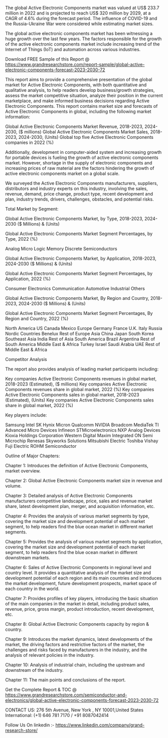 
The global Active Electronic Components market was valued at US$ 233.7 million in 2022 and is projected to reach US$ 320 million by 2029, at a CAGR of 4.6% during the forecast period. The influence of COVID-19 and the Russia-Ukraine War were considered while estimating market sizes.

The global active electronic components market has been witnessing a huge growth over the last few years. The factors responsible for the growth of the active electronic components market include increasing trend of the Internet of Things (IoT) and automation across various industries.

Download FREE Sample of this Report @ https://www.grandresearchstore.com/report-sample/global-active-electronic-components-forecast-2023-2030-72

This report aims to provide a comprehensive presentation of the global market for Active Electronic Components, with both quantitative and qualitative analysis, to help readers develop business/growth strategies, assess the market competitive situation, analyze their position in the current marketplace, and make informed business decisions regarding Active Electronic Components. This report contains market size and forecasts of Active Electronic Components in global, including the following market information:

Global Active Electronic Components Market Revenue, 2018-2023, 2024-2030, ($ millions)
Global Active Electronic Components Market Sales, 2018-2023, 2024-2030, (Units)
Global top five Active Electronic Components companies in 2022 (%)

Additionally, development in computer-aided system and increasing growth for portable devices is fueling the growth of active electronic components market. However, shortage in the supply of electronic components and increasing prices of raw material are the factors hindering the growth of active electronic components market on a global scale.

We surveyed the Active Electronic Components manufacturers, suppliers, distributors and industry experts on this industry, involving the sales, revenue, demand, price change, product type, recent development and plan, industry trends, drivers, challenges, obstacles, and potential risks.

Total Market by Segment:

Global Active Electronic Components Market, by Type, 2018-2023, 2024-2030 ($ Millions) & (Units)

Global Active Electronic Components Market Segment Percentages, by Type, 2022 (%)

Analog
Micro
Logic
Memory
Discrete Semiconductors

Global Active Electronic Components Market, by Application, 2018-2023, 2024-2030 ($ Millions) & (Units)

Global Active Electronic Components Market Segment Percentages, by Application, 2022 (%)

Consumer Electronics
Communication
Automotive
Industrial
Others

Global Active Electronic Components Market, By Region and Country, 2018-2023, 2024-2030 ($ Millions) & (Units)

Global Active Electronic Components Market Segment Percentages, By Region and Country, 2022 (%)

North America
US
Canada
Mexico
Europe
Germany
France
U.K.
Italy
Russia
Nordic Countries
Benelux
Rest of Europe
Asia
China
Japan
South Korea
Southeast Asia
India
Rest of Asia
South America
Brazil
Argentina
Rest of South America
Middle East & Africa
Turkey
Israel
Saudi Arabia
UAE
Rest of Middle East & Africa

Competitor Analysis

The report also provides analysis of leading market participants including:

Key companies Active Electronic Components revenues in global market, 2018-2023 (Estimated), ($ millions)
Key companies Active Electronic Components revenues share in global market, 2022 (%)
Key companies Active Electronic Components sales in global market, 2018-2023 (Estimated), (Units)
Key companies Active Electronic Components sales share in global market, 2022 (%)

Key players include:

Samsung
Intel
SK Hynix
Micron
Qualcomm
NVIDIA
Broadcom
MediaTek
TI
Advanced Micro Devices
Infineon
STMicroelectronics
NXP
Analog Devices
Kioxia Holdings Corporation
Western Digital
Maxim Integrated
ON Semi
Microchip
Renesas
Skyworks Solutions
Mitsubishi Electric
Toshiba
Vishay
Fuji Electric
ROHM Semiconductor

Outline of Major Chapters:

Chapter 1: Introduces the definition of Active Electronic Components, market overview.

Chapter 2: Global Active Electronic Components market size in revenue and volume.

Chapter 3: Detailed analysis of Active Electronic Components manufacturers competitive landscape, price, sales and revenue market share, latest development plan, merger, and acquisition information, etc.

Chapter 4: Provides the analysis of various market segments by type, covering the market size and development potential of each market segment, to help readers find the blue ocean market in different market segments.

Chapter 5: Provides the analysis of various market segments by application, covering the market size and development potential of each market segment, to help readers find the blue ocean market in different downstream markets.

Chapter 6: Sales of Active Electronic Components in regional level and country level. It provides a quantitative analysis of the market size and development potential of each region and its main countries and introduces the market development, future development prospects, market space of each country in the world.

Chapter 7: Provides profiles of key players, introducing the basic situation of the main companies in the market in detail, including product sales, revenue, price, gross margin, product introduction, recent development, etc.

Chapter 8: Global Active Electronic Components capacity by region & country.

Chapter 9: Introduces the market dynamics, latest developments of the market, the driving factors and restrictive factors of the market, the challenges and risks faced by manufacturers in the industry, and the analysis of relevant policies in the industry.

Chapter 10: Analysis of industrial chain, including the upstream and downstream of the industry.

Chapter 11: The main points and conclusions of the report.

Get the Complete Report & TOC @ https://www.grandresearchstore.com/semiconductor-and-electronics/global-active-electronic-components-forecast-2023-2030-72

CONTACT US:
276 5th Avenue, New York , NY 10001,United States
International: (+1) 646 781 7170 / +91 8087042414

Follow Us On linkedin :- https://www.linkedin.com/company/grand-research-store/
